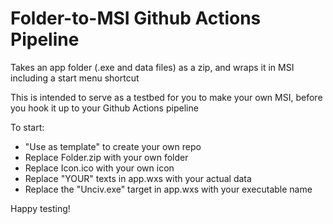 # Folder-to-MSI Github Actions Pipeline

Takes an app folder (.exe and data files) as a zip, and wraps it in MSI including a start menu shortcut

This is intended to serve as a testbed for you to make your own MSI, before you hook it up to your Github Actions pipeline

To start:

- "Use as template" to create your own repo
- Replace Folder.zip with your own folder
- Replace Icon.ico with your own icon
- Replace "YOUR" texts in app.wxs with your actual data
- Replace the "Unciv.exe" target in app.wxs with your executable name

Happy testing!
